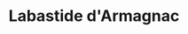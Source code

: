 ---
guid: "37653264aa2e"
title: "Labastide d'Armagnac"
latlng: "43.969671, -0.185742"
youtubeId: "MGNrkUvHnDU" 
---